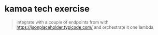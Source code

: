 # kamoa tech exercise

> integrate with a couple of endpoints from with https://jsonplaceholder.typicode.com/ and orchestrate it one lambda
